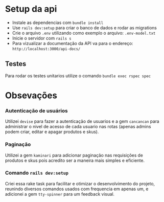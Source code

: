 # Setup da api

- Instale as dependencias com `bundle install`
- Use `rails dev:setup` para criar o banco de dados e rodar as migrations
- Crie o arquivo `.env` utilizando como exemplo o arquivo: `.env-model.txt`
- Inicie o servidor com `rails s`
- Para vizualizar a documentação da API va para o endereço: `http://localhost:3000/api-docs/`

## Testes
Para rodar os testes unitarios utilize o comando `bundle exec rspec spec`


# Obsevações
### Autenticação de usuários
Utilizei `devise` para fazer a autenticação de usuarios e a gem `cancancan` para administrar o nivel de acesso de cada usuario nas rotas (apenas admins podem criar, editar e apagar produtos e skus).

### Paginação
Utilizei a gem `kaminari` para adicionar paginação nas requisições de produtos e skus pois acredito ser a maneira mais simples e eficiente.

### Comando `rails dev:setup`
Criei essa rake task para facilitar e otimizar o desenvolvimento do projeto, reunindo diversos comandos usados com frequencia em apenas um, e adicionei a gem `tty-spinner` para um feedback visual.